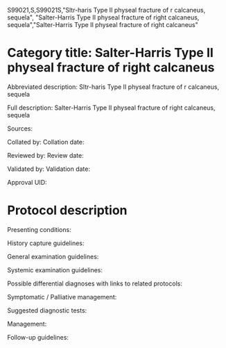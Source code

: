 S99021,S,S99021S,"Sltr-haris Type II physeal fracture of r calcaneus, sequela", "Salter-Harris Type II physeal fracture of right calcaneus, sequela","Salter-Harris Type II physeal fracture of right calcaneus"
# Category title: Salter-Harris Type II physeal fracture of right calcaneus

Abbreviated description: Sltr-haris Type II physeal fracture of r calcaneus, sequela

Full description: Salter-Harris Type II physeal fracture of right calcaneus, sequela

Sources:

Collated by:
Collation date:

Reviewed by:
Review date:

Validated by:
Validation date:

Approval UID:

# Protocol description

Presenting conditions:

History capture guidelines:

General examination guidelines:

Systemic examination guidelines:

Possible differential diagnoses with links to related protocols:

Symptomatic / Palliative management:

Suggested diagnostic tests:

Management:

Follow-up guidelines:

